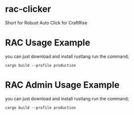 # rac-clicker
Short for Robust Auto Click for CraftRise


# RAC Usage Example

you can just download and install rustlang run the command;

```
cargo build --profile production
```

# RAC Admin Usage Example

you can just download and install rustlang run the command;

```
cargo build --profile production
```

